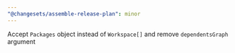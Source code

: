 ```yaml
---
"@changesets/assemble-release-plan": minor
---
```


Accept `Packages` object instead of `Workspace[]` and remove `dependentsGraph` argument
